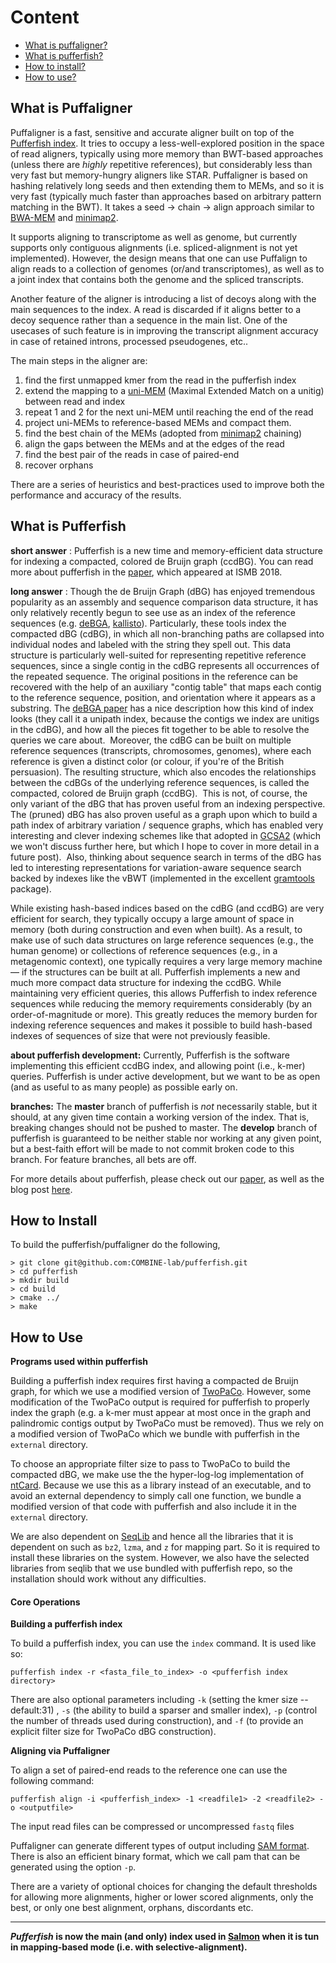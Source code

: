 # Content
 * [What is puffaligner?](#puffaligner)
 * [What is pufferfish?](#whatis)
 * [How to install?](#building)
 * [How to use?](#using)

## What is Puffaligner <a name="puffaligner"></a>

Puffaligner is a fast, sensitive and accurate aligner built on top of the [Pufferfish index](#whatis).
It tries to occupy a less-well-explored position in the space of read aligners, typically 
using more memory than BWT-based approaches (unless there are _highly_ repetitive references), but
considerably less than very fast but memory-hungry aligners like STAR.  Puffaligner is based on 
hashing relatively long seeds and then extending them to MEMs, and so it is very fast (typically 
much faster than approaches based on arbitrary pattern matching in the BWT).  It takes a 
seed -> chain -> align approach similar to [BWA-MEM](https://github.com/lh3/bwa) and [minimap2](https://github.com/lh3/minimap2).

It supports aligning to transcriptome as well as genome, but currently supports only contiguous 
alignments (i.e. spliced-alignment is not yet implemented).  However, the design means that 
one can use Puffalign to align reads to a collection of genomes (or/and transcriptomes), as well
as to a joint index that contains both the genome and the spliced transcripts.

Another feature of the aligner is introducing a list of decoys along with the main sequences to the index. A read is discarded if it aligns better to a decoy sequence rather than a sequence in the main list. One of the usecases of such feature is in improving the transcript alignment accuracy in case of retained introns, processed pseudogenes, etc..


The main steps in the aligner are:
1. find the first unmapped kmer from the read in the pufferfish index
2. extend the mapping to a [uni-MEM](https://github.com/HongzheGuo/deBGA) (Maximal Extended Match on a unitig) between read and index
3. repeat 1 and 2 for the next uni-MEM until reaching the end of the read
4. project uni-MEMs to reference-based MEMs and compact them.
5. find the best chain of the MEMs (adopted from [minimap2](https://github.com/lh3/minimap2) chaining)
6. align the gaps between the MEMs and at the edges of the read
7. find the best pair of the reads in case of paired-end
8. recover orphans

There are a series of heuristics and best-practices used to improve both the performance and accuracy of the results.
 
## What is Pufferfish <a name="whatis"></a>

**short answer** : Pufferfish is a new time and memory-efficient data structure for indexing a compacted, colored de Bruijn graph (ccdBG).  You can read more about pufferfish in the [paper](https://academic.oup.com/bioinformatics/article/34/13/i169/5045749), which appeared at ISMB 2018.

**long answer** : 
Though the de Bruijn Graph (dBG) has enjoyed tremendous popularity as an assembly and sequence comparison data structure, it has only relatively recently begun to see use as an index of the reference sequences (e.g. [deBGA](https://github.com/HongzheGuo/deBGA), [kallisto](https://github.com/pachterlab/kallisto)). Particularly, these tools index the compacted dBG (cdBG), in which all non-branching paths are collapsed into individual nodes and labeled with the string they spell out. This data structure is particularly well-suited for representing repetitive reference sequences, since a single contig in the cdBG represents all occurrences of the repeated sequence. The original positions in the reference can be recovered with the help of an auxiliary "contig table" that maps each contig to the reference sequence, position, and orientation where it appears as a substring. The [deBGA paper](https://academic.oup.com/bioinformatics/article-abstract/32/21/3224/2415064/deBGA-read-alignment-with-de-Bruijn-graph-based?redirectedFrom=fulltext) has a nice description how this kind of index looks (they call it a unipath index, because the contigs we index are unitigs in the cdBG), and how all the pieces fit together to be able to resolve the queries we care about.  Moreover, the cdBG can be built on multiple reference sequences (transcripts, chromosomes, genomes), where each reference is given a distinct color (or colour, if you're of the British persuasion). The resulting structure, which also encodes the relationships between the cdBGs of the underlying reference sequences, is called the compacted, colored de Bruijn graph (ccdBG).  This is not, of course, the only variant of the dBG that has proven useful from an indexing perspective. The (pruned) dBG has also proven useful as a graph upon which to build a path index of arbitrary variation / sequence graphs, which has enabled very interesting and clever indexing schemes like that adopted in [GCSA2](https://github.com/jltsiren/gcsa2) (which we won't discuss further here, but which I hope to cover in more detail in a future post).  Also, thinking about sequence search in terms of the dBG has led to interesting representations for variation-aware sequence search backed by indexes like the vBWT (implemented in the excellent [gramtools](https://github.com/iqbal-lab-org/gramtools) package).

While existing hash-based indices based on the cdBG (and ccdBG) are very efficient for search, they typically occupy a large amount of space in memory (both during construction and even when built). As a result, to make use of such data structures on large reference sequences (e.g., the human genome) or collections of reference sequences (e.g., in a metagenomic context), one typically requires a very large memory machine — if the structures can be built at all. Pufferfish implements a new and much more compact data structure for indexing the ccdBG. While maintaining very efficient queries, this allows Pufferfish to index reference sequences while reducing the memory requirements considerably (by an order-of-magnitude or more). This greatly reduces the memory burden for indexing reference sequences and makes it possible to build hash-based indexes of sequences of size that were not previously feasible.

**about pufferfish development:**
Currently, Pufferfish is the software implementing this efficient ccdBG index, and allowing point (i.e., k-mer) queries.  Pufferfish is under active development, but we want to be as open (and as useful to as many people) as possible early on. 


**branches:**
The **master** branch of pufferfish is _not_ necessarily stable, but it should, at any given time contain a working version of the index.  That is, breaking changes should not be pushed to master.  The **develop** branch of pufferfish is guaranteed to be neither stable nor working at any given point, but a best-faith effort will be made to not commit broken code to this branch.  For feature branches, all bets are off.

For more details about pufferfish, please check out our [paper](https://academic.oup.com/bioinformatics/article/34/13/i169/5045749), as well as the blog post [here](http://robpatro.com/blog/?p=494).

## How to Install <a name="building"></a>
To build the pufferfish/puffaligner do the following,

```
> git clone git@github.com:COMBINE-lab/pufferfish.git
> cd pufferfish
> mkdir build
> cd build
> cmake ../
> make
```

## How to Use <a name="using"></a>

**Programs used within pufferfish**

Building a pufferfish index requires first having a compacted de Bruijn graph, for which we use a modified version of [TwoPaCo](https://github.com/medvedevgroup/TwoPaCo). However, some modification of the TwoPaCo output is required for pufferfish to properly index the graph (e.g. a k-mer must appear at most once in the graph and palindromic contigs output by TwoPaCo must be removed). Thus we rely on a modified version of TwoPaCo which we bundle with pufferfish in the `external` directory.

To choose an appropriate filter size to pass to TwoPaCo to build the compacted dBG, we make use the the hyper-log-log implementation of [ntCard](https://github.com/bcgsc/ntCard). Because we use this as a library instead of an executable, and to avoid an external dependency to simply call one function, we bundle a modified version of that code with pufferfish and also include it in the `external` directory.

We are also dependent on [SeqLib](https://github.com/walaj/SeqLib) and hence all the libraries that it is dependent on such as `bz2`, `lzma`, and `z` for mapping part. So it is required to install these libraries on the system.
However, we also have the selected libraries from seqlib that we use bundled with pufferfish repo, so the installation should work without any difficulties.

#### Core Operations

**Building a pufferfish index**

To build a pufferfish index, you can use the `index` command.  It is used like so:

```
pufferfish index -r <fasta_file_to_index> -o <pufferfish index directory>
```

There are also optional parameters including `-k` (setting the kmer size -- default:31)
, `-s` (the ability to build a sparser and smaller index), `-p` (control the number of threads used during construction), and `-f` (to provide an explicit filter size for TwoPaCo dBG construction).

**Aligning via Puffaligner**

To align a set of paired-end reads to the reference one can use
the following command:

```
pufferfish align -i <pufferfish_index> -1 <readfile1> -2 <readfile2> -o <outputfile> 
```

The input read files can be compressed or uncompressed `fastq` files

Puffaligner can generate different types of output including [SAM format](https://samtools.github.io/hts-specs/SAMv1.pdf).
There is also an efficient binary format, which we call pam that can be generated using the option `-p`.

There are a variety of optional choices for changing the default thresholds for allowing more alignments, higher or lower scored alignments, only the best, or only one best alignment, orphans, discordants etc. 

---

***Pufferfish* is now the main (and only) index used in [Salmon](https://github.com/COMBINE-lab/salmon.git) when
it is tun in mapping-based mode (i.e. with selective-alignment).**
